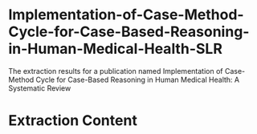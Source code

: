 # Implementation-of-Case-Method-Cycle-for-Case-Based-Reasoning-in-Human-Medical-Health-SLR
The extraction results for a publication named Implementation of Case-Method Cycle for Case-Based Reasoning in Human Medical Health: A Systematic Review

# Extraction Content
